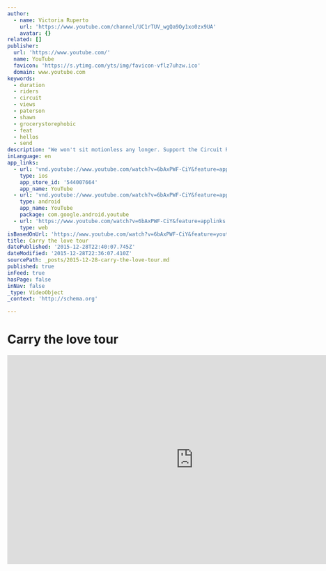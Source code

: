 ```yaml
---
author:
  - name: Victoria Ruperto
    url: 'https://www.youtube.com/channel/UC1rTUV_wgQa9Oy1xo0zx9UA'
    avatar: {}
related: []
publisher:
  url: 'https://www.youtube.com/'
  name: YouTube
  favicon: 'https://s.ytimg.com/yts/img/favicon-vflz7uhzw.ico'
  domain: www.youtube.com
keywords:
  - duration
  - riders
  - circuit
  - views
  - paterson
  - shawn
  - grocerystorephobic
  - feat
  - hellos
  - send
description: "We won't sit motionless any longer. Support the Circuit Riders in our Carry The Love college campus tour - Spring of 2016."
inLanguage: en
app_links:
  - url: 'vnd.youtube://www.youtube.com/watch?v=6bAxPWF-CiY&feature=applinks'
    type: ios
    app_store_id: '544007664'
    app_name: YouTube
  - url: 'vnd.youtube://www.youtube.com/watch?v=6bAxPWF-CiY&feature=applinks'
    type: android
    app_name: YouTube
    package: com.google.android.youtube
  - url: 'https://www.youtube.com/watch?v=6bAxPWF-CiY&feature=applinks'
    type: web
isBasedOnUrl: 'https://www.youtube.com/watch?v=6bAxPWF-CiY&feature=youtu.be'
title: Carry the love tour
datePublished: '2015-12-28T22:40:07.745Z'
dateModified: '2015-12-28T22:36:07.410Z'
sourcePath: _posts/2015-12-28-carry-the-love-tour.md
published: true
inFeed: true
hasPage: false
inNav: false
_type: VideoObject
_context: 'http://schema.org'

---
```

# Carry the love tour

<iframe src="https://cdn.embedly.com/widgets/media.html?src=https%3A%2F%2Fwww.youtube.com%2Fembed%2F6bAxPWF-CiY%3Ffeature%3Doembed&amp;url=https%3A%2F%2Fwww.youtube.com%2Fwatch%3Fv%3D6bAxPWF-CiY%26feature%3Dyoutu.be&amp;image=https%3A%2F%2Fi.ytimg.com%2Fvi%2F6bAxPWF-CiY%2Fhqdefault.jpg&amp;key=b7d04c9b404c499eba89ee7072e1c4f7&amp;type=text%2Fhtml&amp;schema=youtube" width="854" height="480" scrolling="no" frameborder="0" allowfullscreen="allowfullscreen" style=""></iframe>